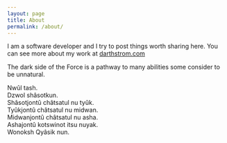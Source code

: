```yaml
---
layout: page
title: About
permalink: /about/
---
```


I am a software developer and I try to post things worth sharing here.  You can see more about my work at [darthstrom.com](https://darthstrom.com)

The dark side of the Force is a pathway to many abilities some consider to be unnatural.

Nwûl tash.  
Dzwol shâsotkun.  
Shâsotjontû châtsatul nu tyûk.  
Tyûkjontû châtsatul nu midwan.  
Midwanjontû châtsatul nu asha.  
Ashajontû kotswinot itsu nuyak.  
Wonoksh Qyâsik nun.
